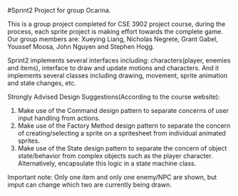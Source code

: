 #Sprint2 Project for group Ocarina.

   This is a group project completed for CSE 3902 project course, during the process, each sprite project is making effort towards the complete game. 	
   Our group members are: Xueying Liang, Nicholas Negrete, Grant Gabel, Youssef Moosa, John Nguyen and Stephen Hogg.
	
   Sprint2 implements several interfaces including: characters(player, enemies and items), interface to draw and update motions and characters. And it implements several classes including drawing, movement, sprite animation and state changes, etc.
            
  Strongly Advised Design Suggestions(According to the course website):
  1. Make use of the Command design pattern to separate concerns of user input handling from actions.
  2. Make use of the Factory Method design pattern to separate the concern of creating/selecting a sprite on a spritesheet from individual animated sprites.
  3. Make use of the State design pattern to separate the concern of object state/behavior from complex objects such as the player character. Alternatively, encapsulate this logic in a state machine class.
  
  Important note: Only one item and only one enemy/NPC are shown, but imput can change which two are currently being drawn. 
